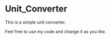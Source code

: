 # Unit_Converter
This is a simple unit converter.

Feel free to use my code and change it as you like.
